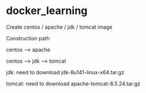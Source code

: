 # docker_learning
Create centos / apache / jdk / tomcat image

Construction path

centos --> apache

centos --> jdk --> tomcat

jdk: need to download jdk-8u141-linux-x64.tar.gz

tomcat: need to download apache-tomcat-8.5.24.tar.gz
